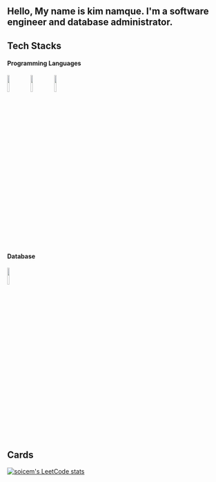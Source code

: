 <!-- Your title -->
## Hello, My name is kim namque.  I'm a software engineer and database administrator.

## Tech Stacks
#### Programming Languages
<code><img width="10%" src="https://www.vectorlogo.zone/logos/kotlinlang/kotlinlang-ar21.svg"></code>
<code><img width="10%" src="https://www.vectorlogo.zone/logos/python/python-ar21.svg"></code>
<code><img width="10%" src="https://www.vectorlogo.zone/logos/javascript/javascript-ar21.svg"></code>
#### Database
<code><img width="10%" src="https://www.vectorlogo.zone/logos/mysql/mysql-ar21.svg"></code>

## Cards
[![soicem's LeetCode stats](https://leetcode-stats-six.vercel.app/api?username=knq512412&theme=dark)](https://leetcode.com/knq512412/)



  
 </div>
<!--

Here are some ideas to get you started:

- 🔭 I’m currently working on ...
- 🌱 I’m currently learning ...
- 👯 I’m looking to collaborate on ...
- 🤔 I’m looking for help with ...
- 💬 Ask me about ...
- 📫 How to reach me: ...
- 😄 Pronouns: ...
- ⚡ Fun fact: ...
-->
